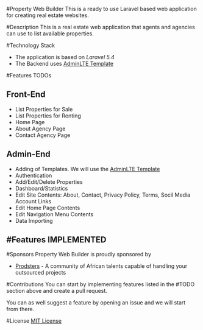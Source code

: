 #Property Web Builder
This is a ready to use Laravel based web application for creating real estate websites.

#Description
This is a real estate web application that agents and agencies can use to list available properties.

#Technology Stack
- The application is based on *Laravel 5.4* 
- The Backend uses [AdminLTE Template](https://github.com/almasaeed2010/AdminLTE)

#Features TODOs

Front-End
---------
- List Properties for Sale
- List Properties for Renting
- Home Page
- About Agency Page
- Contact Agency Page

Admin-End
---------
- Adding of Templates. We will use the [AdminLTE Template](https://github.com/almasaeed2010/AdminLTE)
- Authentication
- Add/Edit/Delete Properties 
- Dashboard/Statistics
- Edit Site Contents: About, Contact, Privacy Policy, Terms, Socil Media Account Links
- Edit Home Page Contents
- Edit Navigation Menu Contents
- Data Importing


#Features IMPLEMENTED
- 

#Sponsors
Property Web Builder is proudly sponsored by

- [Prodsters](https://prodsters.com) - A community of African talents capable of handling your outsourced projects

#Contributions
You can start by implementing features listed in the #TODO section above and create a pull request. 

You can as well suggest a feature by opening an issue and we will start from there.


#License
[MIT License](https://opensource.org/licenses/MIT)  



